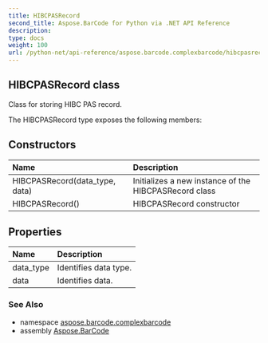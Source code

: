 ```yaml
---
title: HIBCPASRecord
second_title: Aspose.BarCode for Python via .NET API Reference
description: 
type: docs
weight: 100
url: /python-net/api-reference/aspose.barcode.complexbarcode/hibcpasrecord/
---
```


## HIBCPASRecord class

Class for storing HIBC PAS record.

The HIBCPASRecord type exposes the following members:
## Constructors
| Name | Description |
| :- | :- |
|HIBCPASRecord(data_type, data)|Initializes a new instance of the HIBCPASRecord class|
|HIBCPASRecord()|HIBCPASRecord constructor|
## Properties
| Name | Description |
| :- | :- |
|data_type|Identifies data type.|
|data|Identifies data.|

### See Also

* namespace [aspose.barcode.complexbarcode](/barcode/python-net/api-reference/aspose.barcode.complexbarcode/)
* assembly [Aspose.BarCode](/barcode/python-net/api-reference/)

